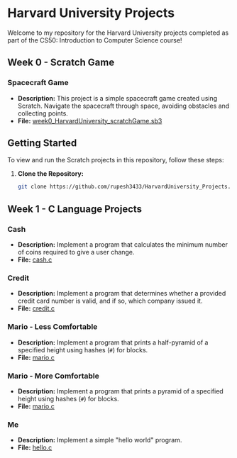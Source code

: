 # Harvard University Projects

Welcome to my repository for the Harvard University projects completed as part of the CS50: Introduction to Computer Science course!

## Week 0 - Scratch Game

### Spacecraft Game
- **Description:** This project is a simple spacecraft game created using Scratch. Navigate the spacecraft through space, avoiding obstacles and collecting points.
- **File:** [week0_HarvardUniversity_scratchGame.sb3](week0-scratch-project.sb3)

## Getting Started

To view and run the Scratch projects in this repository, follow these steps:

1. **Clone the Repository:**
   ```bash
   git clone https://github.com/rupesh3433/HarvardUniversity_Projects.git

## Week 1 - C Language Projects

### Cash
- **Description:** Implement a program that calculates the minimum number of coins required to give a user change.
- **File:** [cash.c](week1-c-project/cash/cash.c)

### Credit
- **Description:** Implement a program that determines whether a provided credit card number is valid, and if so, which company issued it.
- **File:** [credit.c](week1-c-project/credit/credit.c)

### Mario - Less Comfortable
- **Description:** Implement a program that prints a half-pyramid of a specified height using hashes (`#`) for blocks.
- **File:** [mario.c](week1-c-project/mario-less/mario.c)

### Mario - More Comfortable
- **Description:** Implement a program that prints a pyramid of a specified height using hashes (`#`) for blocks.
- **File:** [mario.c](week1-c-project/mario-more/mario.c)

### Me
- **Description:** Implement a simple "hello world" program.
- **File:** [hello.c](week1-c-project/me/hello.c)

